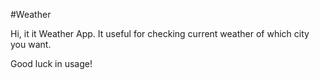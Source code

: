 \#Weather

Hi, it it Weather App. It useful for checking current weather of which city you want.

Good luck in usage!
